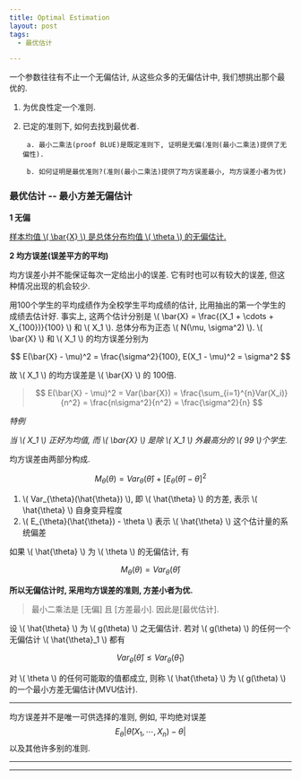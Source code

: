 ```yaml
---
title: Optimal Estimation
layout: post
tags:
  - 最优估计

---
```


一个参数往往有不止一个无偏估计, 从这些众多的无偏估计中, 我们想挑出那个最优的.

1. 为优良性定一个准则.
2. 已定的准则下, 如何去找到最优者.

        a. 最小二乘法(proof BLUE)是既定准则下, 证明是无偏(准则(最小二乘法)提供了无偏性).
        
        b. 如何证明是最优准则?(准则(最小二乘法)提供了均方误差最小, 均方误差小者为优)

### 最优估计 -- 最小方差无偏估计

**1 无偏**

[样本均值 \\( \bar{X} \\) 是总体分布均值 \\( \theta \\) 的无偏估计.](http://mongoo.cn/2013/12/20/%E5%9D%87%E5%80%BC-%E6%96%B9%E5%B7%AE-%E6%97%A0%E5%81%8F%E4%BC%B0%E8%AE%A1.html)

**2 均方误差(误差平方的平均)**

均方误差小并不能保证每次一定给出小的误差. 它有时也可以有较大的误差, 但这种情况出现的机会较少.

用100个学生的平均成绩作为全校学生平均成绩的估计, 比用抽出的第一个学生的成绩去估计好. 事实上, 这两个估计分别是 \\( \bar{X} = \frac{(X_1 + \cdots + X\_{100})}{100} \\) 和 \\( X_1 \\). 总体分布为正态 \\( N(\mu, \sigma^2) \\). \\( \bar{X} \\) 和 \\( X_1 \\) 的均方误差分别为

$$
E(\bar{X} - \mu)^2 = \frac{\sigma^2}{100}, E(X_1 - \mu)^2 = \sigma^2
$$

故 \\( X_1 \\) 的均方误差是 \\( \bar{X} \\) 的 100倍.

> $$
E(\bar{X} - \mu)^2 = Var(\bar{X}) = \frac{\sum_{i=1}^{n}Var(X_i)}{n^2} = \frac{n\sigma^2}{n^2} = \frac{\sigma^2}{n}
$$

*特例*

*当 \\( X_1 \\) 正好为均值, 而 \\( \bar{X} \\) 是除 \\( X_1 \\) 外最高分的 \\( 99 \\)个学生.*

均方误差由两部分构成.

$$
M_{\theta}(\theta) = Var_{\theta}(\hat{\theta}) + [E_{\theta}(\hat{\theta}) - \theta]^2
$$

1. \\( Var_{\theta}(\hat{\theta}) \\), 即 \\( \hat{\theta} \\) 的方差, 表示 \\( \hat{\theta} \\) 自身变异程度
2. \\( E_{\theta}(\hat{\theta}) - \theta \\) 表示 \\( \hat{\theta} \\) 这个估计量的系统偏差

如果 \\( \hat{\theta} \\) 为 \\( \theta \\) 的无偏估计, 有

$$
M_{\theta}(\theta) = Var_{\theta}(\hat{\theta})
$$

**所以无偏估计时, 采用均方误差的准则, 方差小者为优.**

> 最小二乘法是 [无偏] 且 [方差最小]. 因此是[最优估计].

设 \\( \hat{\theta} \\) 为 \\( g(\theta) \\) 之无偏估计. 若对 \\( g(\theta) \\) 的任何一个无偏估计 \\( \hat{\theta}_1 \\) 都有

$$
Var_\theta(\hat{\theta}) \leq Var_\theta(\hat{\theta}_1)
$$

对 \\( \theta \\) 的任何可能取的值都成立, 则称 \\( \hat{\theta} \\) 为 \\( g(\theta) \\) 的一个最小方差无偏估计(MVU估计).

----

均方误差并不是唯一可供选择的准则, 例如, 平均绝对误差 
$$
E_\theta|\hat{\theta}(X_1, \cdots, X_n) - \theta|
$$
以及其他许多别的准则.

----
----

